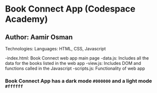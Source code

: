 # Book Connect App (Codespace Academy)

## Author: Aamir Osman

Technologies: Languages: HTML, CSS, Javascript

-index.html: Book Connect web app main page
-data.js: Includes all the data for the books listed in the web app
-view.js: Includes DOM and functions called in the Javascript
-scripts.js: Functionality of web app

### Book Connect App has a dark mode `#000000` and a light mode `#ffffff`
